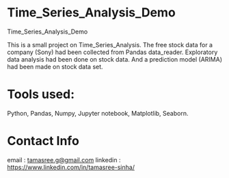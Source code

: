 # Time_Series_Analysis_Demo
Time_Series_Analysis_Demo

This is a small project on Time_Series_Analysis. The free stock data for  a company (Sony) had been collected from Pandas data_reader. Exploratory data analysis had been done on stock data. And a prediction model (ARIMA) had been made on stock data set.

# Tools used:
Python, Pandas, Numpy, Jupyter notebook, Matplotlib, Seaborn.


# Contact Info
email : tamasree.g@gmail.com
linkedin : https://www.linkedin.com/in/tamasree-sinha/